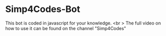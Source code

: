 # Simp4Codes-Bot

This bot is coded in javascript for your knowledge. <br \>
The full video on how to use it can be found on the channel "Simp4Codes"
